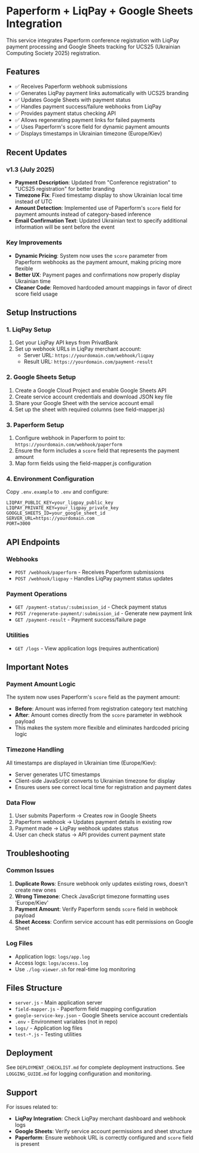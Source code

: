 # Paperform + LiqPay + Google Sheets Integration

This service integrates Paperform conference registration with LiqPay payment processing and Google Sheets tracking for UCS25 (Ukrainian Computing Society 2025) registration.

## Features

- ✅ Receives Paperform webhook submissions
- ✅ Generates LiqPay payment links automatically with UCS25 branding
- ✅ Updates Google Sheets with payment status
- ✅ Handles payment success/failure webhooks from LiqPay
- ✅ Provides payment status checking API
- ✅ Allows regenerating payment links for failed payments
- ✅ Uses Paperform's score field for dynamic payment amounts
- ✅ Displays timestamps in Ukrainian timezone (Europe/Kiev)

## Recent Updates

### v1.3 (July 2025)
- **Payment Description**: Updated from "Conference registration" to "UCS25 registration" for better branding
- **Timezone Fix**: Fixed timestamp display to show Ukrainian local time instead of UTC
- **Amount Detection**: Implemented use of Paperform's `score` field for payment amounts instead of category-based inference
- **Email Confirmation Text**: Updated Ukrainian text to specify additional information will be sent before the event

### Key Improvements
- **Dynamic Pricing**: System now uses the `score` parameter from Paperform webhooks as the payment amount, making pricing more flexible
- **Better UX**: Payment pages and confirmations now properly display Ukrainian time
- **Cleaner Code**: Removed hardcoded amount mappings in favor of direct score field usage

## Setup Instructions

### 1. LiqPay Setup
1. Get your LiqPay API keys from PrivatBank
2. Set up webhook URLs in LiqPay merchant account:
   - Server URL: `https://yourdomain.com/webhook/liqpay`
   - Result URL: `https://yourdomain.com/payment-result`

### 2. Google Sheets Setup
1. Create a Google Cloud Project and enable Google Sheets API
2. Create service account credentials and download JSON key file
3. Share your Google Sheet with the service account email
4. Set up the sheet with required columns (see field-mapper.js)

### 3. Paperform Setup
1. Configure webhook in Paperform to point to: `https://yourdomain.com/webhook/paperform`
2. Ensure the form includes a `score` field that represents the payment amount
3. Map form fields using the field-mapper.js configuration

### 4. Environment Configuration
Copy `.env.example` to `.env` and configure:

```
LIQPAY_PUBLIC_KEY=your_liqpay_public_key
LIQPAY_PRIVATE_KEY=your_liqpay_private_key
GOOGLE_SHEETS_ID=your_google_sheet_id
SERVER_URL=https://yourdomain.com
PORT=3000
```

## API Endpoints

### Webhooks
- `POST /webhook/paperform` - Receives Paperform submissions
- `POST /webhook/liqpay` - Handles LiqPay payment status updates

### Payment Operations
- `GET /payment-status/:submission_id` - Check payment status
- `POST /regenerate-payment/:submission_id` - Generate new payment link
- `GET /payment-result` - Payment success/failure page

### Utilities
- `GET /logs` - View application logs (requires authentication)

## Important Notes

### Payment Amount Logic
The system now uses Paperform's `score` field as the payment amount:
- **Before**: Amount was inferred from registration category text matching
- **After**: Amount comes directly from the `score` parameter in webhook payload
- This makes the system more flexible and eliminates hardcoded pricing logic

### Timezone Handling
All timestamps are displayed in Ukrainian time (Europe/Kiev):
- Server generates UTC timestamps
- Client-side JavaScript converts to Ukrainian timezone for display
- Ensures users see correct local time for registration and payment dates

### Data Flow
1. User submits Paperform → Creates row in Google Sheets
2. Paperform webhook → Updates payment details in existing row
3. Payment made → LiqPay webhook updates status
4. User can check status → API provides current payment state

## Troubleshooting

### Common Issues
1. **Duplicate Rows**: Ensure webhook only updates existing rows, doesn't create new ones
2. **Wrong Timezone**: Check JavaScript timezone formatting uses 'Europe/Kiev'
3. **Payment Amount**: Verify Paperform sends `score` field in webhook payload
4. **Sheet Access**: Confirm service account has edit permissions on Google Sheet

### Log Files
- Application logs: `logs/app.log`
- Access logs: `logs/access.log`
- Use `./log-viewer.sh` for real-time log monitoring

## Files Structure

- `server.js` - Main application server
- `field-mapper.js` - Paperform field mapping configuration
- `google-service-key.json` - Google Sheets service account credentials
- `.env` - Environment variables (not in repo)
- `logs/` - Application log files
- `test-*.js` - Testing utilities

## Deployment

See `DEPLOYMENT_CHECKLIST.md` for complete deployment instructions.
See `LOGGING_GUIDE.md` for logging configuration and monitoring.

## Support

For issues related to:
- **LiqPay Integration**: Check LiqPay merchant dashboard and webhook logs
- **Google Sheets**: Verify service account permissions and sheet structure
- **Paperform**: Ensure webhook URL is correctly configured and `score` field is present
